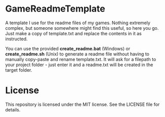 # GameReadmeTemplate

A template I use for the readme files of my games. Nothing extremely complex, but someone somewhere might find this useful, so here you go. Just make a copy of template.txt and replace the contents in it as instructed.

You can use the provided **create_readme.bat** (Windows) or **create_readme.sh** (Unix) to generate a readme file without having to manually copy-paste and rename template.txt. It will ask for a filepath to your project folder - just enter it and a readme.txt will be created in the target folder.

# License

This repository is licensed under the MIT license. See the LICENSE file for details.